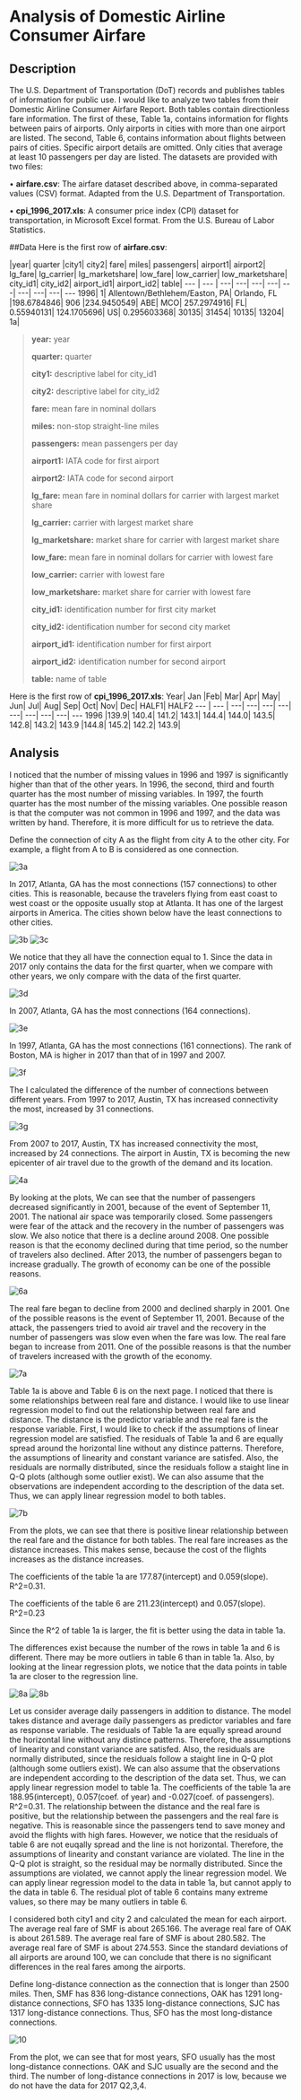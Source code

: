 # Analysis of Domestic Airline Consumer Airfare

## Description
The U.S. Department of Transportation (DoT) records and publishes tables of information for public use. I would like to analyze two tables from their Domestic Airline Consumer Airfare Report. Both tables
contain directionless fare information.
The first of these, Table 1a, contains information for flights between pairs of airports. Only airports in cities
with more than one airport are listed.
The second, Table 6, contains information about flights between pairs of cities. Specific airport details are
omitted. Only cities that average at least 10 passengers per day are listed.
The datasets are provided with two files:

• **airfare.csv**: The airfare dataset described above, in comma-separated values (CSV) format. Adapted
from the U.S. Department of Transportation.

• **cpi_1996_2017.xls**: A consumer price index (CPI) dataset for transportation, in Microsoft Excel
format. From the U.S. Bureau of Labor Statistics.

##Data
Here is the first row of **airfare.csv**:

|year|	quarter	|city1|	city2|	fare|	miles|	passengers|	airport1|	airport2|	lg_fare|	lg_carrier|	lg_marketshare|	low_fare|	low_carrier|	low_marketshare|	city_id1|	city_id2|	airport_id1|	airport_id2|	table|
--- | --- | ---| ---| ---| ---| ---| ---| ---| ---| ---
1996|	1|	Allentown/Bethlehem/Easton, PA|	Orlando, FL	|198.6784846|	906	|234.9450549|	ABE|	MCO|	257.2974916|	FL|	0.55940131|	124.1705696|	US|	0.295603368|	30135|	31454|	10135|	13204|	1a|


>**year:** year
>
>**quarter:** quarter
>
>**city1:** descriptive label for city_id1
>
>**city2:** descriptive label for city_id2
>
>**fare:** mean fare in nominal dollars
>
>**miles:** non-stop straight-line miles
>
>**passengers:** mean passengers per day
>
>**airport1:** IATA code for first airport
>
>**airport2:** IATA code for second airport
>
>**lg_fare:** mean fare in nominal dollars for carrier with largest market share
>
>**lg_carrier:** carrier with largest market share
>
>**lg_marketshare:** market share for carrier with largest market share
>
>**low_fare:** mean fare in nominal dollars for carrier with lowest fare
>
>**low_carrier:** carrier with lowest fare
>
>**low_marketshare:** market share for carrier with lowest fare
>
>**city_id1:** identification number for first city market
>
>**city_id2:** identification number for second city market
>
>**airport_id1:** identification number for first airport
>
>**airport_id2:** identification number for second airport
>
>**table:** name of table

Here is the first row of **cpi_1996_2017.xls**:
Year|	Jan	|Feb|	Mar|	Apr|	May|	Jun|	Jul|	Aug|	Sep|	Oct|	Nov|	Dec|	HALF1|	HALF2
--- | --- | ---| ---| ---| ---| ---| ---| ---| ---| ---
1996	|139.9|	140.4|	141.2|	143.1|	144.4|	144.0|	143.5|	142.8|	143.2|	143.9	|144.8|	145.2|	142.2|	143.9|

## Analysis

I noticed that the number of missing values in 1996 and 1997 is significantly higher than that of the other years. In 1996, the second, third and fourth quarter has the most number of missing variables. In 1997, the fourth quarter has the most number of the missing variables. One possible reason is that the computer was not common in 1996 and 1997, and the data was written by hand. Therefore, it is more difficult for us to retrieve the data. 

Define the connection of city A as the flight from city A to the other city. For example, a flight from A to B is considered as one connection.

![3a](https://github.com/Qualia061/Data-Science-Projects/blob/master/Analysis%20of%20domestic%20airline%20consumer%20airfare/pics/3a.png)

In 2017, Atlanta, GA has the most connections (157 connections) to other cities. This is reasonable, because the travelers flying from east coast to west coast or the opposite usually stop at Atlanta. It has one of the largest airports in America.  The cities shown below have the least connections to other cities.

![3b](https://github.com/Qualia061/Data-Science-Projects/blob/master/Analysis%20of%20domestic%20airline%20consumer%20airfare/pics/3b.png)
![3c](https://github.com/Qualia061/Data-Science-Projects/blob/master/Analysis%20of%20domestic%20airline%20consumer%20airfare/pics/3c.png)

We notice that they all have the connection equal to 1.
Since the data in 2017 only contains the data for the first quarter, when we compare with other years, we only compare with the data of the first quarter.


![3d](https://github.com/Qualia061/Data-Science-Projects/blob/master/Analysis%20of%20domestic%20airline%20consumer%20airfare/pics/3d.png)

In 2007, Atlanta, GA has the most connections (164 connections). 

![3e](https://github.com/Qualia061/Data-Science-Projects/blob/master/Analysis%20of%20domestic%20airline%20consumer%20airfare/pics/3e.png)

In 1997, Atlanta, GA has the most connections (161 connections).
The rank of Boston, MA is higher in 2017 than that of in 1997 and 2007. 

![3f](https://github.com/Qualia061/Data-Science-Projects/blob/master/Analysis%20of%20domestic%20airline%20consumer%20airfare/pics/3f.png)

The I calculated the difference of the number of connections between different years. From 1997 to 2017, Austin, TX has increased connectivity the most, increased by 31 connections. 

![3g](https://github.com/Qualia061/Data-Science-Projects/blob/master/Analysis%20of%20domestic%20airline%20consumer%20airfare/pics/3g.png)

From 2007 to 2017, Austin, TX has increased connectivity the most, increased by 24 connections. The airport in Austin, TX is becoming the new epicenter of air travel due to the growth of the demand and its location. 


![4a](https://github.com/Qualia061/Data-Science-Projects/blob/master/Analysis%20of%20domestic%20airline%20consumer%20airfare/pics/4a.png)

By looking at the plots, We can see that the number of passengers decreased significantly in 2001, because of the event of September 11, 2001. The national air space was temporarily closed. Some passengers were fear of the attack and the recovery in the number of passengers was slow.
We also notice that there is a decline around 2008. One possible reason is that the economy declined during that time period, so the number of travelers also declined.
After 2013, the number of passengers began to increase gradually. The growth of economy can be one of the possible reasons.

![6a](https://github.com/Qualia061/Data-Science-Projects/blob/master/Analysis%20of%20domestic%20airline%20consumer%20airfare/pics/6a.png)

The real fare began to decline from 2000 and declined sharply in 2001. One of the possible reasons is the event of September 11, 2001. Because of the attack, the passengers tried to avoid air travel and the recovery in the number of passengers was slow even when the fare was low. The real fare began to increase from 2011. One of the possible reasons is that the number of travelers increased with the growth of the economy. 

![7a](https://github.com/Qualia061/Data-Science-Projects/blob/master/Analysis%20of%20domestic%20airline%20consumer%20airfare/pics/7a.png)

Table 1a is above and Table 6 is on the next page.
I noticed that there is some relationships between real fare and distance. I would like to use linear regression model to find out the relationship between real fare and distance. The distance is the predictor variable and the real fare is the response variable. First, I would like to check if the assumptions of linear regression model are satisfied. 
The residuals of Table 1a and 6 are equally spread around the horizontal line without any distince patterns. Therefore, the assumptions of linearity and constant variance are  satisfed. Also, the residuals are normally distributed, since the residuals follow a staight line in Q-Q plots (although some outlier exist). We can also assume that the observations are independent according to the description of the data set. Thus, we can apply linear regression model to both tables.

![7b](https://github.com/Qualia061/Data-Science-Projects/blob/master/Analysis%20of%20domestic%20airline%20consumer%20airfare/pics/7b.png)

From the plots, we can see that there is positive linear relationship between the real fare and the distance for both tables. The real fare increases as the distance increases. This makes sense, because the cost of the flights increases as the distance increases.


The coefficients of the table 1a are 177.87(intercept) and 0.059(slope). R^2=0.31.


The coefficients of the table 6 are 211.23(intercept) and 0.057(slope). R^2=0.23


Since the R^2 of table 1a is larger, the fit is better using the data in table 1a. 


The differences exist because the number of the rows in table 1a and 6 is different. There may be more outliers in table 6 than in table 1a. Also, by looking at the linear regression plots, we notice that the data points in table 1a are closer to the regression line. 


![8a](https://github.com/Qualia061/Data-Science-Projects/blob/master/Analysis%20of%20domestic%20airline%20consumer%20airfare/pics/8a.png)
![8b](https://github.com/Qualia061/Data-Science-Projects/blob/master/Analysis%20of%20domestic%20airline%20consumer%20airfare/pics/8b.png)

Let us consider average daily passengers in addition to distance.
The model takes distance and average daily passengers as predictor variables and fare as response variable.
The residuals of Table 1a are equally spread around the horizontal line without any distince patterns. Therefore, the assumptions of linearity and constant variance are  satisfed. Also, the residuals are normally distributed, since the residuals follow a staight line in Q-Q plot (although some outliers exist). We can also assume that the observations are independent according to the description of the data set. Thus, we can apply linear regression model to table 1a.
The coefficients of the table 1a are 188.95(intercept), 0.057(coef. of year) and -0.027(coef. of passengers). R^2=0.31.
The relationship between the distance and the real fare is positive, but the relationship between the passengers and the real fare is negative. This is reasonable since the passengers tend to save money and avoid the flights with high fares.
However, we notice that the residuals of table 6 are not euqally spread and the line is not horizontal. Therefore, the assumptions of linearity and constant variance are violated. The line in the Q-Q plot is straight, so the residual may be normally distributed. Since the assumptions are violated, we cannot apply the linear regression model.
We can apply linear regression model to the data in table 1a, but cannot apply to the data in table 6. The residual plot of table 6 contains many extreme values, so there may be many outliers in table 6.


I considered both city1 and city 2 and calculated the mean for each airport.
The average real fare of SMF is about 265.166.
The average real fare of OAK is about 261.589.
The average real fare of SMF is about 280.582.
The average real fare of SMF is about 274.553.
Since the standard deviations of all airports are around 100, we can conclude that there is no significant differences in the real fares among the airports. 

Define long-distance connection as the connection that is longer than 2500 miles. 
Then, SMF has 836 long-distance connections, OAK has 1291 long-distance connections, SFO has 1335 long-distance connections, SJC has 1317 long-distance connections. Thus, SFO has the most long-distance connections.

![10](https://github.com/Qualia061/Data-Science-Projects/blob/master/Analysis%20of%20domestic%20airline%20consumer%20airfare/pics/10.png)

From the plot, we can see that for most years, SFO usually has the most long-distance connections. OAK and SJC usually are the second and the third. The number of long-distance connections in 2017 is low, because we do not have the data for 2017 Q2,3,4.
